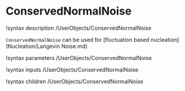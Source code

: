 # ConservedNormalNoise

!syntax description /UserObjects/ConservedNormalNoise

`ConservedNormalNoise` can be used for [fluctuation based nucleation](Nucleation/Langevin Noise.md)

!syntax parameters /UserObjects/ConservedNormalNoise

!syntax inputs /UserObjects/ConservedNormalNoise

!syntax children /UserObjects/ConservedNormalNoise
